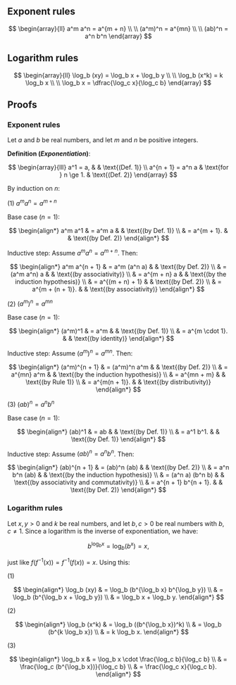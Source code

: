 ## Exponent rules

$$
\begin{array}{ll}
a^m a^n = a^{m + n} \\
\\
(a^m)^n = a^{mn} \\
\\
(ab)^n = a^n b^n
\end{array}
$$

## Logarithm rules

$$
\begin{array}{ll}
\log_b (xy) = \log_b x + \log_b y \\
\\
\log_b (x^k) = k \log_b x \\
\\
\log_b x = \dfrac{\log_c x}{\log_c b}
\end{array}
$$

## Proofs

### Exponent rules

Let $a$ and $b$ be real numbers, and let $m$ and $n$ be positive integers.

**Definition (_Exponentiation_)**:

$$
\begin{array}{lll}
a^1 = a,          &                      & \text{(Def. 1)} \\
a^{n + 1} = a^n a & \text{for } n \ge 1. & \text{(Def. 2)}
\end{array}
$$

By induction on $n$:

(1) $a^m a^n = a^{m + n}$

Base case ($n = 1$):

$$
\begin{align*}
a^m a^1 & = a^m a      & & \text{(by Def. 1)} \\
        & = a^{m + 1}. & & \text{(by Def. 2)}
\end{align*}
$$

Inductive step: Assume $a^m a^n = a^{m + n}$. Then:

$$
\begin{align*}
a^m a^{n + 1} & = a^m (a^n a)      & & \text{(by Def. 2)} \\
              & = (a^m a^n) a      & & \text{(by associativity)} \\
              & = a^{m + n} a      & & \text{(by the induction hypothesis)} \\
              & = a^{(m + n) + 1}  & & \text{(by Def. 2)} \\
              & = a^{m + (n + 1)}. & & \text{(by associativity)}
\end{align*}
$$

(2) $(a^m)^n = a^{mn}$

Base case ($n = 1$):

$$
\begin{align*}
(a^m)^1 & = a^m            & & \text{(by Def. 1)} \\
        & = a^{m \cdot 1}. & & \text{(by identity)}
\end{align*}
$$

Inductive step: Assume $(a^m)^n = a^{mn}$. Then:

$$
\begin{align*}
(a^m)^{n + 1} & = (a^m)^n a^m   & & \text{(by Def. 2)} \\
              & = a^{mn} a^m    & & \text{(by the induction hypothesis)} \\
              & = a^{mn + m}    & & \text{(by Rule 1)} \\
              & = a^{m(n + 1)}. & & \text{(by distributivity)}
\end{align*}
$$

(3) $(ab)^n = a^n b^n$

Base case ($n = 1$):

$$
\begin{align*}
(ab)^1 & = ab       & & \text{(by Def. 1)} \\
       & = a^1 b^1. & & \text{(by Def. 1)}
\end{align*}
$$

Inductive step: Assume $(ab)^n = a^n b^n$. Then:

$$
\begin{align*}
(ab)^{n + 1} & = (ab)^n (ab)          & & \text{(by Def. 2)} \\
             & = a^n b^n (ab)         & & \text{(by the induction hypothesis)} \\
             & = (a^n a) (b^n b)      & & \text{(by associativity and commutativity)} \\
             & = a^{n + 1} b^{n + 1}. & & \text{(by Def. 2)}
\end{align*}
$$

### Logarithm rules

Let $x, y > 0$ and $k$ be real numbers, and let $b, c > 0$ be real numbers with $b, c \ne 1$. Since a logarithm is the inverse of exponentiation, we have:

$$b^{\log_b x} = \log_b (b^x) = x,$$

just like $f(f^{-1}(x)) = f^{-1}(f(x)) = x$. Using this:

(1)

$$
\begin{align*}
\log_b (xy) & = \log_b (b^{\log_b x} b^{\log_b y}) \\
            & = \log_b (b^{\log_b x + \log_b y}) \\
            & = \log_b x + \log_b y.
\end{align*}
$$

(2)

$$
\begin{align*}
\log_b (x^k) & = \log_b ((b^{\log_b x})^k) \\
             & = \log_b (b^{k \log_b x}) \\
             & = k \log_b x.
\end{align*}
$$

(3)

$$
\begin{align*}
\log_b x & = \log_b x \cdot \frac{\log_c b}{\log_c b} \\
         & = \frac{\log_c (b^{\log_b x})}{\log_c b} \\
         & = \frac{\log_c x}{\log_c b}.
\end{align*}
$$
